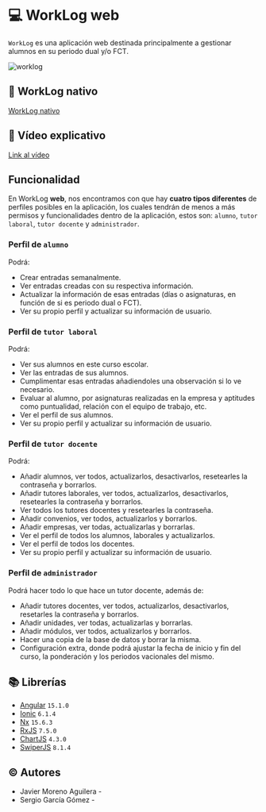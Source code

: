 # 💻 WorkLog web
`WorkLog` es una aplicación web destinada principalmente a gestionar alumnos en su periodo dual y/o FCT.

![worklog](https://github.com/javmoreno-developer/WorkLog/assets/71399424/ad60a704-ca17-4d5f-8d2d-adec3ef886b7)

## 📱 WorkLog nativo
[WorkLog nativo](https://github.com/SeryiDev/WorkLog-Native)

## 🎥 Vídeo explicativo
<a alt="Link to the video" href="" target="_blank" rel="noreferrer">Link al vídeo</a>

## Funcionalidad
En WorkLog **web**, nos encontramos con que hay **cuatro tipos diferentes** de perfiles posibles en la aplicación, los cuales tendrán de menos a más permisos y funcionalidades dentro de la aplicación, estos son: `alumno`, `tutor laboral`, `tutor docente` y `administrador`.

### Perfil de `alumno`
Podrá:
- Crear entradas semanalmente.
- Ver entradas creadas con su respectiva información.
- Actualizar la información de esas entradas (días o asignaturas, en función de si es periodo dual o FCT).
- Ver su propio perfil y actualizar su información de usuario.

### Perfil de `tutor laboral`
Podrá:
- Ver sus alumnos en este curso escolar.
- Ver las entradas de sus alumnos.
- Cumplimentar esas entradas añadiendoles una observación si lo ve necesario.
- Evaluar al alumno, por asignaturas realizadas en la empresa y aptitudes como puntualidad, relación con el equipo de trabajo, etc.
- Ver el perfil de sus alumnos.
- Ver su propio perfil y actualizar su información de usuario.

### Perfil de `tutor docente`
Podrá:
-  Añadir alumnos, ver todos, actualizarlos, desactivarlos, resetearles la contraseña y borrarlos.
-  Añadir tutores laborales, ver todos, actualizarlos, desactivarlos, resetearles la contraseña y borrarlos.
-  Ver todos los tutores docentes y resetearles la contraseña.
-  Añadir convenios, ver todos, actualizarlos y borrarlos.
-  Añadir empresas, ver todas, actualizarlas y borrarlas.
-  Ver el perfil de todos los alumnos, laborales y actualizarlos.
-  Ver el perfil de todos los docentes.
-  Ver su propio perfil y actualizar su información de usuario.

### Perfil de `administrador`
Podrá hacer todo lo que hace un tutor docente, además de:
- Añadir tutores docentes, ver todos, actualizarlos, desactivarlos, resetarles la contraseña y borrarlos.
- Añadir unidades, ver todas, actualizarlas y borrarlas.
- Añadir módulos, ver todos, actualizarlos y borrarlos.
- Hacer una copia de la base de datos y borrar la misma.
- Configuración extra, donde podrá ajustar la fecha de inicio y fin del curso, la ponderación y los periodos vacionales del mismo.

## 📚 Librerías
- [Angular](https://angular.io/) `15.1.0`
- [Ionic](https://ionicframework.com/) `6.1.4`
- [Nx](https://nx.dev/) `15.6.3`
- [RxJS](https://rxjs.dev/) `7.5.0`
- [ChartJS](https://www.chartjs.org/) `4.3.0`
- [SwiperJS](https://swiperjs.com/) `8.1.4`
## © Autores
- Javier Moreno Aguilera - 
- Sergio García Gómez - 
